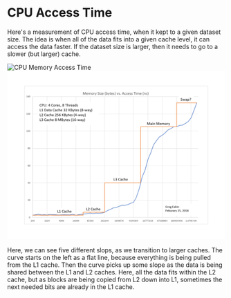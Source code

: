 # CPU Access Time
Here's a measurement of CPU access time, when it kept to a given dataset size. 
The idea is when all of the data fits into a given cache level, it can access the data faster.
If the dataset size is larger, then it needs to go to a slower (but larger) cache.

![CPU Memory Access Time](images/CacheSpeedTests.png)
![CPU Memory Access Time](https://raw.githubusercontent.com/GregEakin/FunProgramming/master/FunProgTests/ephemeral/images/CacheSpeedTest.png)

Here, we can see five different slops, as we transition to larger caches.
The curve starts on the left as a flat line, because everything is being pulled from the L1 cache.
Then the curve picks up some slope as the data is being shared between the L1 and L2 caches. 
Here, all the data fits within the L2 cache, but as blocks are being copied from L2 down into L1, sometimes the next needed bits are already in the L1 cache.
